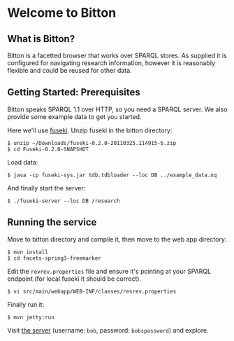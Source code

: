 # Welcome to Bitton #

## What is Bitton? ##

Bitton is a facetted browser that works over SPARQL stores. As supplied it is configured for navigating research information, however it is reasonably flexible and could be reused for other data.

## Getting Started: Prerequisites ##

Bitton speaks SPARQL 1.1 over HTTP, so you need a SPARQL server. We also provide some example data to get you started.

Here we'll use [fuseki](http://www.openjena.org/wiki/Fuseki). Unzip fuseki in the bitton directory:

    $ unzip ~/Downloads/fuseki-0.2.0-20110325.114915-6.zip
    $ cd Fuseki-0.2.0-SNAPSHOT

Load data:

    $ java -cp fuseki-sys.jar tdb.tdbloader --loc DB ../example_data.nq

And finally start the server:

    $ ./fuseki-server --loc DB /research

## Running the service ##

Move to bitton directory and compile it, then move to the web app directory:

    $ mvn install
    $ cd facets-spring3-freemarker

Edit the `revrev.properties` file and ensure it's pointing at your SPARQL endpoint (for local fuseki it should be correct).

    $ vi src/main/webapp/WEB-INF/classes/resrev.properties

Finally run it:

    $ mvn jetty:run

Visit [the server](http://localhost:8080/) (username: `bob`, password: `bobspassword`) and explore.